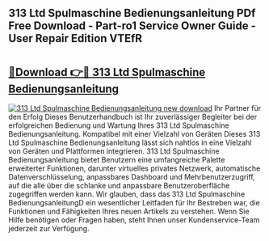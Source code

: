 ## 313 Ltd Spulmaschine Bedienungsanleitung PDf Free Download - Part-ro1 Service Owner Guide - User Repair Edition VTEfR

# <h2><a href="http://df5avva.blite.top/?on=313+Ltd+Spulmaschine+Bedienungsanleitung">🔗Download 👉🔴 313 Ltd Spulmaschine Bedienungsanleitung</a></h2>

[![313 Ltd Spulmaschine Bedienungsanleitung new download](https://i.imgur.com/lujVjoI.png)](http://df5avva.blite.top/?on=313+Ltd+Spulmaschine+Bedienungsanleitung)
Ihr Partner für den Erfolg Dieses Benutzerhandbuch ist Ihr zuverlässiger Begleiter bei der erfolgreichen Bedienung und Wartung Ihres 313 Ltd Spulmaschine Bedienungsanleitung. Kompatibel mit einer Vielzahl von Geräten Dieses 313 Ltd Spulmaschine Bedienungsanleitung lässt sich nahtlos in eine Vielzahl von Geräten und Plattformen integrieren. 313 Ltd Spulmaschine Bedienungsanleitung bietet Benutzern eine umfangreiche Palette erweiterter Funktionen, darunter virtuelles privates Netzwerk, automatische Datenverschlüsselung, anpassbares Dashboard und Mehrbenutzerzugriff, auf die alle über die schlanke und anpassbare Benutzeroberfläche zugegriffen werden kann. Wir glauben, dass das 313 Ltd Spulmaschine BedienungsanleitungD ein wesentlicher Leitfaden für Ihr Bestreben war, die Funktionen und Fähigkeiten Ihres neuen Artikels zu verstehen. Wenn Sie Hilfe benötigen oder Fragen haben, steht Ihnen unser Kundenservice-Team jederzeit zur Verfügung.
